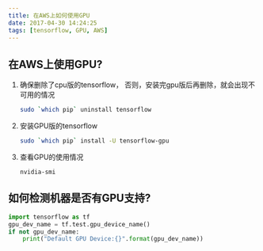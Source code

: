 ```yaml
---
title: 在AWS上如何使用GPU
date: 2017-04-30 14:24:25
tags: [tensorflow, GPU, AWS]
---
```


## 在AWS上使用GPU?
1. 确保删除了cpu版的tensorflow， 否则，安装完gpu版后再删除，就会出现不可用的情况
   ```bash
   sudo `which pip` uninstall tensorflow
   ```
2. 安装GPU版的tensorflow
   ```bash
   sudo `which pip` install -U tensorflow-gpu
   ```
3. 查看GPU的使用情况
   ```
   nvidia-smi
   ```


## 如何检测机器是否有GPU支持?
```python
import tensorflow as tf
gpu_dev_name = tf.test.gpu_device_name()
if not gpu_dev_name:
    print("Default GPU Device:{}".format(gpu_dev_name))
```

